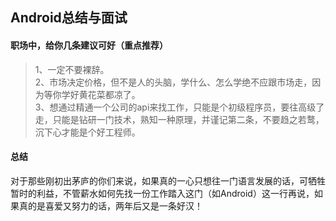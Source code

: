 ## Android总结与面试

#### 职场中，给你几条建议可好（重点推荐）
> 1、一定不要裸辞。  
> 2、市场决定价格，但不是人的头脑，学什么、怎么学绝不应跟市场走，因为等你学好黄花菜都凉了。  
> 3、想通过精通一个公司的api来找工作，只能是个初级程序员，要往高级了走，只能是钻研一门技术，熟知一种原理，并谨记第二条，不要趋之若鹜，沉下心才能是个好工程师。

#### 总结
对于那些刚初出茅庐的你们来说，如果真的一心只想往一门语言发展的话，可牺牲暂时的利益，不管薪水如何先找一份工作踏入这门（如Android）这一行再说，如果真的是喜爱又努力的话，两年后又是一条好汉！








